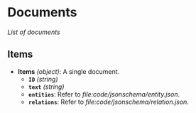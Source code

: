 # Documents

*List of documents*

## Items

- **Items** *(object)*: A single document.
  - **`ID`** *(string)*
  - **`text`** *(string)*
  - **`entities`**: Refer to *file:code/jsonschema/entity.json*.
  - **`relations`**: Refer to *file:code/jsonschema/relation.json*.
